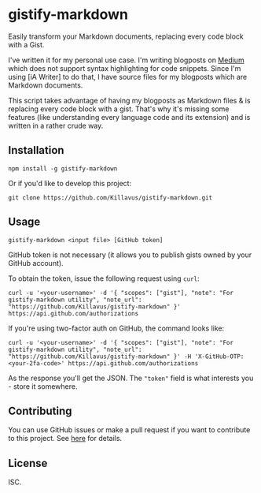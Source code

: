 # gistify-markdown

Easily transform your Markdown documents, replacing every code block with a Gist.

I've written it for my personal use case. I'm writing blogposts on [Medium](http://medium.com) which does not support syntax highlighting for code snippets. Since I'm using [iA Writer] to do that, I have source files for my blogposts which are Markdown documents.

This script takes advantage of having my blogposts as Markdown files & is replacing every code block with a gist. That's why it's missing some features (like understanding every language code and its extension) and is written in a rather crude way.

## Installation

```
npm install -g gistify-markdown
```

Or if you'd like to develop this project:

```
git clone https://github.com/Killavus/gistify-markdown.git
```

## Usage

```
gistify-markdown <input file> [GitHub token]
```

GitHub token is not necessary (it allows you to publish gists owned by your GitHub account).

To obtain the token, issue the following request using `curl`:

```
curl -u '<your-username>' -d '{ "scopes": ["gist"], "note": "For gistify-markdown utility", "note_url": "https://github.com/Killavus/gistify-markdown" }' https://api.github.com/authorizations
```

If you're using two-factor auth on GitHub, the command looks like:

```
curl -u '<your-username>' -d '{ "scopes": ["gist"], "note": "For gistify-markdown utility", "note_url": "https://github.com/Killavus/gistify-markdown" }' -H 'X-GitHub-OTP: <your-2fa-code>' https://api.github.com/authorizations
```

As the response you'll get the JSON. The `"token"` field is what interests you - store it somewhere.

## Contributing

You can use GitHub issues or make a pull request if you want to contribute to this project. See [here](https://guides.github.com/activities/contributing-to-open-source/) for details.

## License

ISC.

